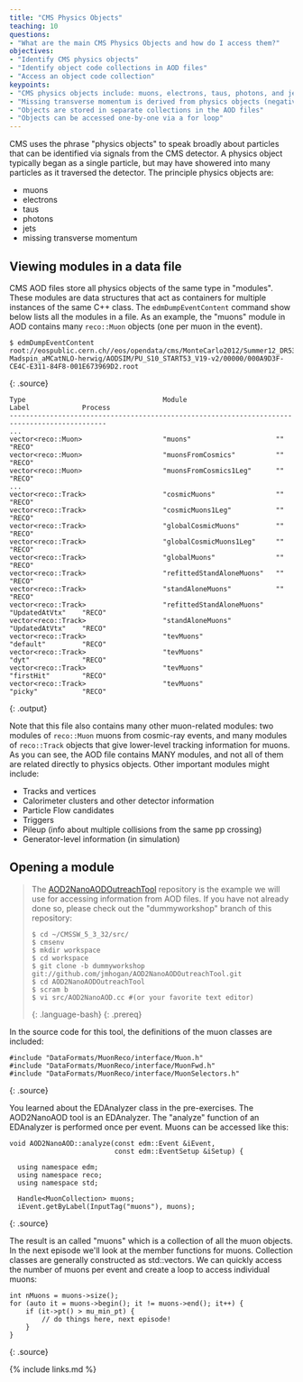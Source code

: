 ```yaml
---
title: "CMS Physics Objects"
teaching: 10
questions:
- "What are the main CMS Physics Objects and how do I access them?"
objectives:
- "Identify CMS physics objects"
- "Identify object code collections in AOD files"
- "Access an object code collection"
keypoints:
- "CMS physics objects include: muons, electrons, taus, photons, and jets." 
- "Missing transverse momentum is derived from physics objects (negative vector sum)."
- "Objects are stored in separate collections in the AOD files"
- "Objects can be accessed one-by-one via a for loop"
---
```


CMS uses the phrase "physics objects" to speak broadly about particles that can be identified via 
signals from the CMS detector. A physics object typically began as a single particle, but may have 
showered into many particles as it traversed the detector. The principle physics objects are:

*   muons
*   electrons
*   taus
*   photons
*   jets
*   missing transverse momentum

## Viewing modules in a data file

CMS AOD files store all physics objects of the same type in "modules". These modules are 
data structures that act as containers for multiple instances of the same C++ class. The `edmDumpEventContent` command
show below lists all the modules in a file. As an example,
the "muons" module in AOD contains many `reco::Muon` objects (one per muon in the event). 

~~~
$ edmDumpEventContent root://eospublic.cern.ch//eos/opendata/cms/MonteCarlo2012/Summer12_DR53X/TTbar_8TeV-Madspin_aMCatNLO-herwig/AODSIM/PU_S10_START53_V19-v2/00000/000A9D3F-CE4C-E311-84F8-001E673969D2.root
~~~
{: .source}

~~~
Type                                  Module                      Label             Process
----------------------------------------------------------------------------------------------
...
vector<reco::Muon>                    "muons"                     ""                "RECO"
vector<reco::Muon>                    "muonsFromCosmics"          ""                "RECO"
vector<reco::Muon>                    "muonsFromCosmics1Leg"      ""                "RECO"
...
vector<reco::Track>                   "cosmicMuons"               ""                "RECO"
vector<reco::Track>                   "cosmicMuons1Leg"           ""                "RECO"
vector<reco::Track>                   "globalCosmicMuons"         ""                "RECO"
vector<reco::Track>                   "globalCosmicMuons1Leg"     ""                "RECO"
vector<reco::Track>                   "globalMuons"               ""                "RECO"
vector<reco::Track>                   "refittedStandAloneMuons"   ""                "RECO"
vector<reco::Track>                   "standAloneMuons"           ""                "RECO"
vector<reco::Track>                   "refittedStandAloneMuons"   "UpdatedAtVtx"    "RECO"
vector<reco::Track>                   "standAloneMuons"           "UpdatedAtVtx"    "RECO"
vector<reco::Track>                   "tevMuons"                  "default"         "RECO"
vector<reco::Track>                   "tevMuons"                  "dyt"             "RECO"
vector<reco::Track>                   "tevMuons"                  "firstHit"        "RECO"
vector<reco::Track>                   "tevMuons"                  "picky"           "RECO"

~~~
{: .output}

Note that this file also contains many other muon-related modules: two modules of `reco::Muon` muons 
from cosmic-ray events, and many modules of `reco::Track` objects that give lower-level tracking
information for muons. As you can see, the AOD file contains MANY modules, and not all of them are related directly to 
physics objects. Other important modules might include:

*   Tracks and vertices
*   Calorimeter clusters and other detector information
*   Particle Flow candidates
*   Triggers
*   Pileup (info about multiple collisions from the same pp crossing)
*   Generator-level information (in simulation) 

## Opening a module

>The [AOD2NanoAODOutreachTool](https://github.com/cms-opendata-analyses/AOD2NanoAODOutreachTool) 
>repository is the example we will use for accessing information from AOD files. If you have not already done so, 
>please check out the "dummyworkshop" branch of this repository:
>
>~~~
>$ cd ~/CMSSW_5_3_32/src/
>$ cmsenv
>$ mkdir workspace
>$ cd workspace
>$ git clone -b dummyworkshop git://github.com/jmhogan/AOD2NanoAODOutreachTool.git 
>$ cd AOD2NanoAODOutreachTool
>$ scram b
>$ vi src/AOD2NanoAOD.cc #(or your favorite text editor)
>~~~
>{: .language-bash}
{: .prereq}

In the source code for this tool, the definitions of the muon classes are included:
~~~
#include "DataFormats/MuonReco/interface/Muon.h"
#include "DataFormats/MuonReco/interface/MuonFwd.h"
#include "DataFormats/MuonReco/interface/MuonSelectors.h"
~~~
{: .source}

You learned about the EDAnalyzer class in the pre-exercises. The AOD2NanoAOD tool is an EDAnalyzer. 
The "analyze" function of an EDAnalyzer is performed once per event. Muons can be accessed like this:

~~~
void AOD2NanoAOD::analyze(const edm::Event &iEvent,
                          const edm::EventSetup &iSetup) {

  using namespace edm;
  using namespace reco;
  using namespace std;

  Handle<MuonCollection> muons;
  iEvent.getByLabel(InputTag("muons"), muons);
~~~ 
{: .source}

The result is an  called "muons" which is a collection of all the muon objects. 
In the next episode we'll look at the member functions for muons.
Collection classes are generally constructed as std::vectors. We can 
quickly access the number of muons per event and create a loop to access 
individual muons:

~~~
int nMuons = muons->size();
for (auto it = muons->begin(); it != muons->end(); it++) {
    if (it->pt() > mu_min_pt) {
        // do things here, next episode!
    }
}
~~~
{: .source}


{% include links.md %}


